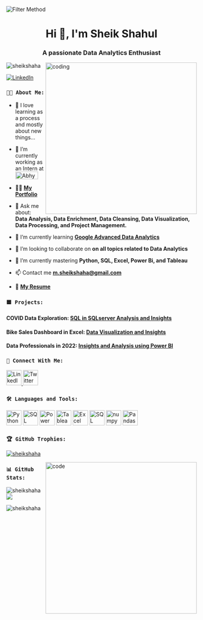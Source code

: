 <head>

<body>
 
  ![Filter Method](https://static.wixstatic.com/media/3e99b9_f53a1cab95ae4dfd938a1bf6a1a62f49~mv2.gif)

<h1 align="center">Hi 👋, I'm Sheik Shahul</h1>
<h3 align="center">A passionate Data Analytics Enthusiast</h3>

<img align="right" alt="coding" width="400" src="https://marketbusinessnews.com/wp-content/uploads/2020/10/1-Predictive-Analytics-GIF-for-article.gif">

<p align="left"> <img src="https://komarev.com/ghpvc/?username=sheikshaha&label=Profile%20views&color=0e75b6&style=flat" alt="sheikshaha" /> </p>

 <p align="left">
    <a href="https://www.linkedin.com/in/sheikshaha/" target="blank">
      <img src="https://img.shields.io/badge/-Follow%20on%20LinkedIn-blue?style=flat-square&logo=Linkedin&logoColor=white&link=https://www.linkedin.com/in/sheikshaha/"
        alt="LinkedIn" />
    </a>
  </p>

### `👨‍💼 About Me:`

- 🌱 I love learning as a process and mostly about new things...

- 🔭 I’m currently working as an Intern at <a href="https://abhyaz.com/" target="blank"><img align="center" src="https://www.abhyaz.com/Abhyaz.logo.jpg" alt="Abhyaz" height="20" width="60" /></a>

- 👨‍💻 [**My Portfolio**](https://sheikshaha.my.canva.site/) 

- 💬 Ask me about: **Data Analysis, Data Enrichment, Data Cleansing, Data Visualization, Data Processing, and Project Management.**

- 🌱 I’m currently learning [**Google Advanced Data Analytics**](https://www.coursera.org/professional-certificates/google-advanced-data-analytics)

- 👯 I’m looking to collaborate on **on all topics related to Data Analytics**

- 🌱 I’m currently mastering **Python, SQL, Excel, Power Bi, and Tableau**

- 📫 Contact me **m.sheikshaha@gmail.com**

- 📄 [**My Resume**](https://drive.google.com/file/d/1JBYio3M3X1__5mMWidl0OnO_nLbPqey8/view)

### `🟦 Projects:`
#### COVID Data Exploration: [SQL in SQLserver Analysis and Insights](https://github.com/Sheikshaha/PortfolioProjects/tree/main/Covid%20Data%20Project)
#### Bike Sales Dashboard in Excel: [Data Visualization and Insights](https://github.com/Sheikshaha/PortfolioProjects/tree/main/Bike%20Sales%20Dashboard)
#### Data Professionals in 2022: [Insights and Analysis using Power BI](https://github.com/Sheikshaha/PortfolioProjects/tree/main/Data%20Professionals%20Survey)

 ### `🔗 Connect With Me:`
 <p>
    <a href="https://www.linkedin.com/in/sheikshaha/" target="blank">
      <img src="https://img.icons8.com/color/48/linkedin.png" alt="LinkedIn" height="40" width="40" />
    </a>
    <a href="https://twitter.com/sheikshaha2" target="blank">
      <img src="https://img.icons8.com/color/48/twitter--v1.png" alt="Twitter" height="40" width="40" />
    </a>
  </p>

### `🛠️ Languages and Tools:`
  <p>
    <img src="https://img.icons8.com/color/48/python--v1.png" alt="Python" width="40" height="40" />
    <img src="https://img.icons8.com/color/48/000000/sql.png" alt="SQL" width="40" height="40" />
    <img src="https://img.icons8.com/color/48/000000/power-bi.png" alt="Power BI" width="40" height="40" />
    <img src="https://img.icons8.com/color/48/000000/tableau-software.png" alt="Tableau" width="40" height="40" />
    <img src="https://img.icons8.com/color/48/000000/microsoft-excel-2019--v1.png" alt="Excel" width="40" height="40" />
    <img src="https://img.icons8.com/color/48/microsoft-sql-server.png" alt="SQL Server" width="40" height="40" />
    <img src="https://img.icons8.com/color/48/numpy.png" alt="numpy"width="40" height="40" />
    <img src="https://img.icons8.com/color/48/pandas.png" alt="Pandas" width="40" height="40" />

  </p>

### `🏆 GitHub Trophies:`

<p align="left"> <a href="https://github.com/ryo-ma/github-profile-trophy"><img src="https://github-profile-trophy.vercel.app/?username=sheikshaha" alt="sheikshaha" /></a> </p>

<img align="right" alt="code"  height="400" width="400" src = "https://www.caxsol.com/assets/img/data-analysis.gif"> 

### `📊 GitHub Stats:`

 </p>

<p><img align="left" src="https://github-readme-stats.vercel.app/api/top-langs?username=sheikshaha&show_icons=true&locale=en&layout=compact" alt="sheikshaha" /></p>

<p>&nbsp;<img align="center" src="https://github-readme-stats.vercel.app/api?username=sheikshaha&theme=default&hide_border=false&include_all_commits=true&count_private=true" /></p>

<p><img align="center" src="https://github-readme-streak-stats.herokuapp.com/?user=sheikshaha&" alt="sheikshaha" /></p>


</body>

</html>

